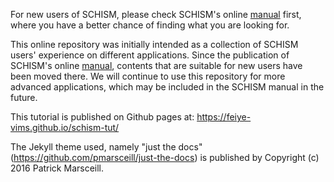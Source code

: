For new users of SCHISM, please check SCHISM's online [manual](https://schism-dev.github.io/schism/master/index.html) first,
where you have a better chance of finding what you are looking for.

This online repository was initially intended as a collection of SCHISM users' experience on different applications.
Since the publication of SCHISM's online [manual](https://schism-dev.github.io/schism/master/index.html),
contents that are suitable for new users have been moved there.
We will continue to use this repository for more advanced applications, which may be included in the SCHISM manual in the future.

This tutorial is published on Github pages at: https://feiye-vims.github.io/schism-tut/

The Jekyll theme used, namely "just the docs" (https://github.com/pmarsceill/just-the-docs) is published by Copyright (c) 2016 Patrick Marsceill.


